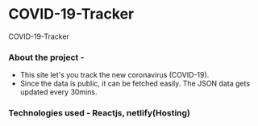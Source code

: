 # COVID-19-Tracker
COVID-19-Tracker


### About the project -
- This site let's you track the new coronavirus (COVID-19).
- Since the data is public, it can be fetched easily. The JSON data gets updated every 30mins.

### Technologies used - Reactjs, netlify(Hosting)
